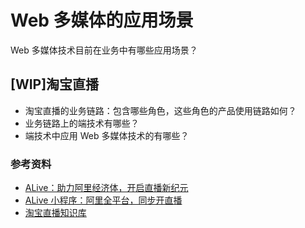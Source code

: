 # Web 多媒体的应用场景

Web 多媒体技术目前在业务中有哪些应用场景？

## [WIP]淘宝直播

- 淘宝直播的业务链路：包含哪些角色，这些角色的产品使用链路如何？
- 业务链路上的端技术有哪些？
- 端技术中应用 Web 多媒体技术的有哪些？

### 参考资料

- [ALive：助力阿里经济体，开启直播新纪元](https://fed.taobao.org/blog/taofed/do71ct/taofed-alive-linwan)
- [ALive 小程序：阿里全平台，同步开直播](https://fed.taobao.org/blog/taofed/do71ct/zx8do5)
- [淘宝直播知识库](https://www.yuque.com/tbzb)
